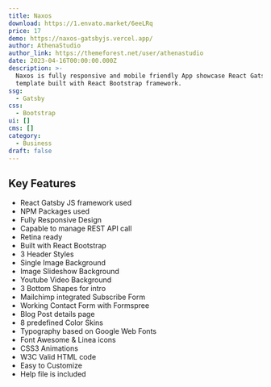 ```yaml
---
title: Naxos
download: https://1.envato.market/6eeLRq
price: 17
demo: https://naxos-gatsbyjs.vercel.app/
author: AthenaStudio
author_link: https://themeforest.net/user/athenastudio
date: 2023-04-16T00:00:00.000Z
description: >-
  Naxos is fully responsive and mobile friendly App showcase React Gatsby JS
  template built with React Bootstrap framework.
ssg:
  - Gatsby
css:
  - Bootstrap
ui: []
cms: []
category:
  - Business
draft: false
---
```

## Key Features

- React Gatsby JS framework used
- NPM Packages used
- Fully Responsive Design
- Capable to manage REST API call
- Retina ready
- Built with React Bootstrap
- 3 Header Styles
- Single Image Background
- Image Slideshow Background
- Youtube Video Background
- 3 Bottom Shapes for intro
- Mailchimp integrated Subscribe Form
- Working Contact Form with Formspree
- Blog Post details page
- 8 predefined Color Skins
- Typography based on Google Web Fonts
- Font Awesome & Linea icons
- CSS3 Animations
- W3C Valid HTML code
- Easy to Customize
- Help file is included
